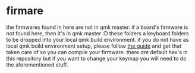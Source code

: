 # firmare
the firmwares found in here are not in qmk master. if a board's firmware is *not* found here, then it's in qmk master :D
these folders a keyboard folders to be dropped into your local qmk build environment. if you do not have as local qmk build environment setup, please follow [the guide](https://beta.docs.qmk.fm/tutorial/newbs_getting_started) and get that taken care of so you can compile your firmware. there *are* default hex's in this repository but if you want to change your keymap you will need to do the aforementioned stuff.